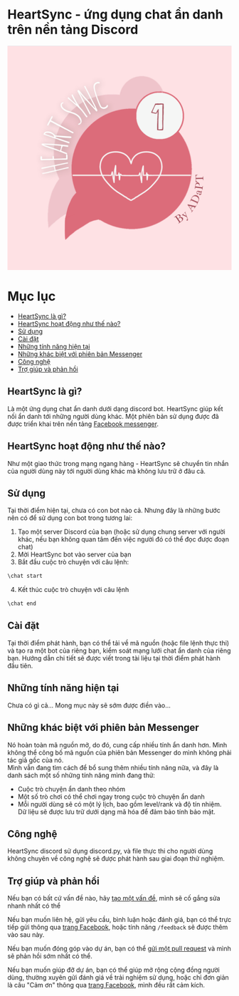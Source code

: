 # HeartSync - ứng dụng chat ẩn danh trên nền tảng Discord

![Facebook avatar image](../assets/avatar.png)

# Mục lục
- [HeartSync là gì?](#heartsync-là-gì)
- [HeartSync hoạt động như thế nào?](#heartsync-hoạt-động-như-thế-nào)
- [Sử dụng](#sử-dụng)
- [Cài đặt](#cài-đặt)
- [Những tính năng hiện tại](#những-tính-năng-hiện-tại)
- [Những khác biệt với phiên bản Messenger](#những-khác-biệt-với-phiên-bản-messenger)
- [Công nghệ](#công-nghệ)
- [Trợ giúp và phản hồi](#trợ-giúp-và-phản-hồi)

## HeartSync là gì?
Là một ứng dụng chat ẩn danh dưới dạng discord bot. HeartSync giúp kết nối ẩn danh tới những người dùng khác. Một phiên bản sử dụng được đã được triển khai trên nền tảng [Facebook messenger](https://www.facebook.com/adaptHeartSync).

## HeartSync hoạt động như thế nào?
Như một giao thức trong mạng ngang hàng - HeartSync sẽ chuyển tin nhắn của người dùng này tới người dùng khác mà không lưu trữ ở đâu cả.

## Sử dụng
Tại thời điểm hiện tại, chưa có con bot nào cả. Nhưng đây là những bước nên có để sử dụng con bot trong tương lai:
1. Tạo một server Discord của bạn (hoặc sử dụng chung server với người khác, nếu bạn không quan tâm đến việc người đó có thể đọc được đoạn chat)
2. Mời HeartSync bot vào server của bạn
3. Bắt đầu cuộc trò chuyện với câu lệnh:
```bash
\chat start
```
4. Kết thúc cuộc trò chuyện với câu lệnh
```bash
\chat end
```

## Cài đặt
Tại thời điểm phát hành, bạn có thể tải về mã nguồn (hoặc file lệnh thực thi) và tạo ra một bot của riêng bạn, kiểm soát mạng lưới chat ẩn danh của riêng bạn. Hướng dẫn chi tiết sẽ được viết trong tài liệu tại thời điểm phát hành đầu tiên.

## Những tính năng hiện tại
Chưa có gì cả... Mong mục này sẽ sớm được điền vào...

## Những khác biệt với phiên bản Messenger
Nó hoàn toàn mã nguồn mở, do đó, cung cấp nhiều tính ẩn danh hơn. Mình không thể công bố mã nguồn của phiên bản Messenger do mình không phải tác giả gốc của nó.
<br/>
Mình vẫn đang tìm cách để bổ sung thêm nhiều tính năng nữa, và đây là danh sách một số những tính năng mình đang thử:
- Cuộc trò chuyện ẩn danh theo nhóm
- Một số trò chơi có thể chơi ngay trong cuộc trò chuyện ẩn danh
- Mỗi người dùng sẽ có một lý lịch, bao gồm level/rank và độ tín nhiệm. Dữ liệu sẽ được lưu trữ dưới dạng mã hóa để đảm bảo tính bảo mật.

## Công nghệ
HeartSync discord sử dụng discord.py, và file thực thi cho người dùng không chuyên về công nghệ sẽ được phát hành sau giai đoạn thử nghiệm.

## Trợ giúp và phản hồi
Nếu bạn có bất cứ vấn đề nào, hãy [tạo một vấn đề](https://github.com/git-akihakune/HeartSync-discord/issues), mình sẽ cố gắng sửa nhanh nhất có thể
<br>

Nếu bạn muốn liên hệ, gửi yêu cầu, bình luận hoặc đánh giá, bạn có thể trực tiếp gửi thông qua [trang Facebook](https://www.facebook.com/adaptHeartSync), hoặc tính năng ```/feedback``` sẽ được thêm vào sau này.
<br>

Nếu bạn muốn đóng góp vào dự án, bạn có thể [gửi một pull request](https://github.com/git-akihakune/HeartSync-discord/pulls) và mình sẽ phản hồi sớm nhất có thể.
<br>

Nếu bạn muốn giúp đỡ dự án, bạn có thể giúp mở rộng cộng đồng người dùng, thường xuyên gửi đánh giá về trải nghiệm sử dụng, hoặc chỉ đơn giản là câu "Cảm ơn" thông qua [trang Facebook](https://www.facebook.com/adaptHeartSync), mình đều rất cảm kích.